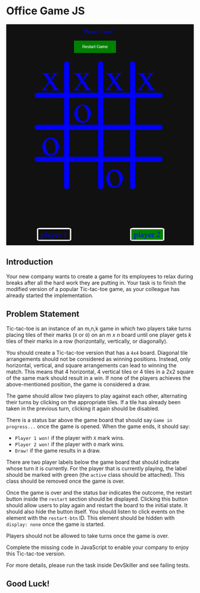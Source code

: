 # Office Game JS

![alt text](image.png)

## Introduction

Your new company wants to create a game for its employees to relax during breaks after all the hard work they are putting in. Your task is to finish the modified version of a popular Tic-tac-toe game, as your colleague has already started the implementation.
 
## Problem Statement
 
Tic-tac-toe is an instance of an m,n,k game in which two players take turns placing tiles of their marks (`X` or `O`) on an *m x n* board until one player gets *k* tiles of their marks in a row (horizontally, vertically, or diagonally).
 
You should create a Tic-tac-toe version that has a `4x4` board. Diagonal tile arrangements should not be considered as winning positions. Instead, only horizontal, vertical, and square arrangements can lead to winning the match. This means that 4 horizontal, 4 vertical tiles or 4 tiles in a 2x2 square of the same mark should result in a win. If none of the players achieves the above-mentioned position, the game is considered a draw.
 
The game should allow two players to play against each other, alternating their turns by clicking on the appropriate tiles. If a tile has already been taken in the previous turn, clicking it again should be disabled.
 
There is a status bar above the game board that should say `Game in progress...` once the game is opened. When the game ends, it should say:
   - `Player 1 won!` if the player with `X` mark wins.
   - `Player 2 won!` if the player with `O` mark wins.
   - `Draw!` if the game results in a draw.
 
There are two player labels below the game board that should indicate whose turn it is currently. For the player that is currently playing, the label should be marked with green (the `active` class should be attached). This class should be removed once the game is over.
 
Once the game is over and the status bar indicates the outcome, the restart button inside the `restart` section should be displayed. Clicking this button should allow users to play again and restart the board to the initial state. It should also hide the button itself. You should listen to click events on the element with the `restart-btn` ID. This element should be hidden with `display: none` once the game is started.
 
Players should not be allowed to take turns once the game is over.
 
Complete the missing code in JavaScript to enable your company to enjoy this Tic-tac-toe version.
 
For more details, please run the task inside DevSkiller and see failing tests.
 
## Good Luck!
